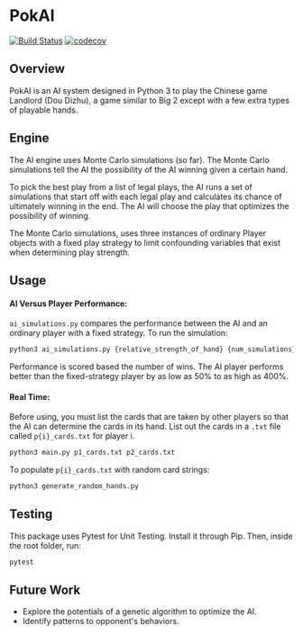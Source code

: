 # PokAI #
[![Build Status](https://travis-ci.org/coconut750750/pokai.svg?branch=master)](https://travis-ci.org/coconut750750/pokai)
[![codecov](https://codecov.io/gh/coconut750750/pokai/branch/master/graph/badge.svg)](https://codecov.io/gh/coconut750750/pokai)


## Overview ##
PokAI is an AI system designed in Python 3 to play the Chinese game Landlord (Dou Dizhu), a game similar to Big 2 except with a few extra types of playable hands. 

## Engine ##
The AI engine uses Monte Carlo simulations (so far). The Monte Carlo simulations tell the AI the possibility of the AI winning given a certain hand. 

To pick the best play from a list of legal plays, the AI runs a set of simulations that start off with each legal play and calculates its chance of ultimately winning in the end. The AI will choose the play that optimizes the possibility of winning. 

The Monte Carlo simulations, uses three instances of ordinary Player objects with a fixed play strategy to limit confounding variables that exist when determining play strength.

## Usage ##

#### AI Versus Player Performance: ####
`ai_simulations.py` compares the performance between the AI and an ordinary player with a fixed strategy. To run the simulation:
```bash
python3 ai_simulations.py {relative_strength_of_hand} {num_simulations}
```

Performance is scored based the number of wins. The AI player performs better than the fixed-strategy player by as low as 50% to as high as 400%. 

#### Real Time: ####
Before using, you must list the cards that are taken by other players so that the AI can determine the cards in its hand. List out the cards in a `.txt` file called `p{i}_cards.txt` for player i.
```bash
python3 main.py p1_cards.txt p2_cards.txt
```
To populate `p{i}_cards.txt` with random card strings:
```bash
python3 generate_random_hands.py
```

## Testing ##
This package uses Pytest for Unit Testing. Install it through Pip. Then, inside the root folder, run:

```bash
pytest
```

## Future Work ##
* Explore the potentials of a genetic algorithm to optimize the AI.
* Identify patterns to opponent's behaviors.
